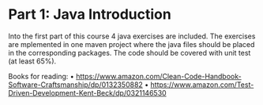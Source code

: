 # Part 1: Java Introduction

Into the first part of this course 4 java exercises are included. The exercises are mplemented in one maven project where the java files should be placed in the corresponding packages. The code should be covered with unit test (at least 65%). 

Books for reading:
•	https://www.amazon.com/Clean-Code-Handbook-Software-Craftsmanship/dp/0132350882
•	https://www.amazon.com/Test-Driven-Development-Kent-Beck/dp/0321146530



